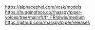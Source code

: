 https://alphacephei.com/vosk/models
https://huggingface.co/rhasspy/piper-voices/tree/main/fr/fr_FR/siwis/medium
https://github.com/rhasspy/piper/releases
